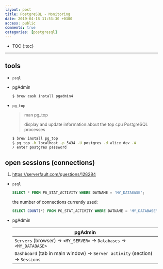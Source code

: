```yaml
---
layout: post
title: PostgreSQL - Monitoring
date: 2019-04-18 11:53:30 +0300
access: public
comments: true
categories: [postgresql]
---
```


<!-- @format -->

<!-- more -->

<!-- prettier-ignore -->
* TOC
{:toc}
<hr>

## tools

- `psql`
- pgAdmin

  ```sh
  $ brew cask install pgadmin4
  ```

- `pg_top`

  > man pg_top
  >
  > display and update information about the top cpu PostgreSQL processes

  ```sh
  $ brew install pg_top
  $ pg_top -h localhost -p 5434 -U postgres -d alice_dev -W
  / enter postgres password
  ```

## open sessions (connections)

1. <https://serverfault.com/questions/128284>

- `psql`

  ```sql
  SELECT * FROM PG_STAT_ACTIVITY WHERE DATNAME = 'MY_DATABASE';
  ```

  the number of connections currently used:

  ```sql
  SELECT COUNT(*) FROM PG_STAT_ACTIVITY WHERE DATNAME = 'MY_DATABASE';
  ```

- pgAdmin

  | pgAdmin                                                                     |
  | --------------------------------------------------------------------------- |
  | `Servers` (browser) → `<MY_SERVER>` → `Databases` → `<MY_DATABASE>`         |
  | `Dashboard` (tab in main window) → `Server activity` (section) → `Sessions` |

